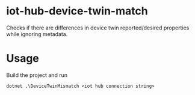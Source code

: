 # iot-hub-device-twin-match
Checks if there are differences in device twin reported/desired properties while ignoring metadata.

# Usage
Build the project and run 
```
dotnet .\DeviceTwinMismatch <iot hub connection string>
```